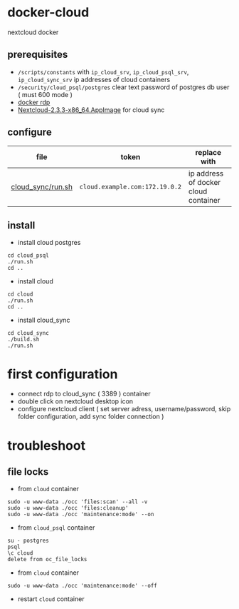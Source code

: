 # docker-cloud

nextcloud docker

## prerequisites

- `/scripts/constants` with `ip_cloud_srv`, `ip_cloud_psql_srv`, `ip_cloud_sync_srv` ip addresses of cloud containers
- `/security/cloud_psql/postgres` clear text password of postgres db user ( must 600 mode )
- [docker rdp](https://github.com/devel0/docker-rdp)
- [Nextcloud-2.3.3-x86_64.AppImage](https://nextcloud.com/install/#install-clients) for cloud sync

## configure

| file | token | replace with |
|---|---|---|
| [cloud_sync/run.sh](cloud_sync/run.sh) | `cloud.example.com:172.19.0.2` | ip address of docker cloud container |

## install

- install cloud postgres

```
cd cloud_psql
./run.sh
cd ..
```

- install cloud

```
cd cloud
./run.sh
cd ..
```

- install cloud_sync

```
cd cloud_sync
./build.sh
./run.sh
```

# first configuration

- connect rdp to cloud_sync ( 3389 ) container
- double click on nextcloud desktop icon
- configure nextcloud client ( set server adress, username/password, skip folder configuration, add sync folder connection )

# troubleshoot

## file locks

- from `cloud` container
```
sudo -u www-data ./occ 'files:scan' --all -v
sudo -u www-data ./occ 'files:cleanup'
sudo -u www-data ./occ 'maintenance:mode' --on
```

- from `cloud_psql` container
```
su - postgres
psql
\c cloud
delete from oc_file_locks
```

- from `cloud` container

```
sudo -u www-data ./occ 'maintenance:mode' --off
```

- restart `cloud` container
